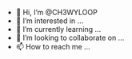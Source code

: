 - 👋 Hi, I’m @CH3WYLOOP
- 👀 I’m interested in ...
- 🌱 I’m currently learning ...
- 💞️ I’m looking to collaborate on ...
- 📫 How to reach me ...

<!---
CH3WYLOOP/CH3WYLOOP is a ✨ special ✨ repository because its `README.md` (this file) appears on your GitHub profile.
You can click the Preview link to take a look at your changes.
--->
